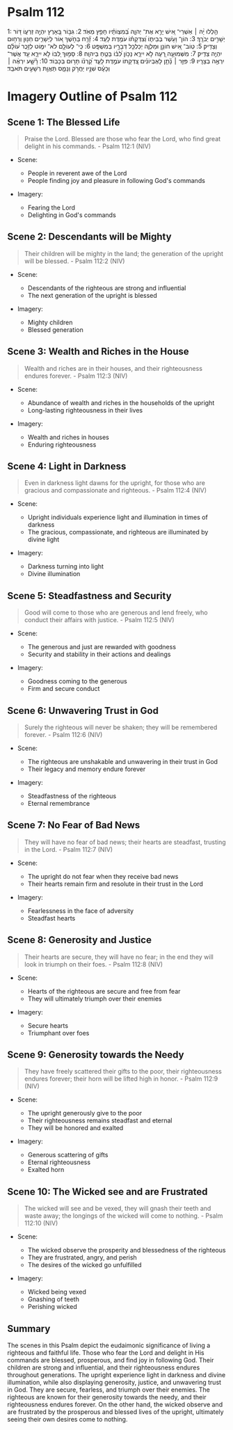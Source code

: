 # Psalm 112
1: הַ֥לְלוּ יָ֨הּ ׀ אַשְׁרֵי־ אִ֭ישׁ יָרֵ֣א אֶת־ יְהוָ֑ה בְּ֝מִצְוֺתָ֗יו חָפֵ֥ץ מְאֹֽד׃
2: גִּבּ֣וֹר בָּ֭אָרֶץ יִהְיֶ֣ה זַרְע֑וֹ דּ֭וֹר יְשָׁרִ֣ים יְבֹרָֽךְ׃
3: הוֹן־ וָעֹ֥שֶׁר בְּבֵית֑וֹ וְ֝צִדְקָת֗וֹ עֹמֶ֥דֶת לָעַֽד׃
4: זָ֘רַ֤ח בַּחֹ֣שֶׁךְ א֭וֹר לַיְשָׁרִ֑ים חַנּ֖וּן וְרַח֣וּם וְצַדִּֽיק׃
5: טֽוֹב־ אִ֭ישׁ חוֹנֵ֣ן וּמַלְוֶ֑ה יְכַלְכֵּ֖ל דְּבָרָ֣יו בְּמִשְׁפָּֽט׃
6: כִּֽי־ לְעוֹלָ֥ם לֹא־ יִמּ֑וֹט לְזֵ֥כֶר ע֝וֹלָ֗ם יִהְיֶ֥ה צַדִּֽיק׃
7: מִשְּׁמוּעָ֣ה רָ֭עָה לֹ֣א יִירָ֑א נָכ֥וֹן לִ֝בּ֗וֹ בָּטֻ֥חַ בַּיהוָֽה׃
8: סָמ֣וּךְ לִ֭בּוֹ לֹ֣א יִירָ֑א עַ֖ד אֲשֶׁר־ יִרְאֶ֣ה בְצָרָֽיו׃
9: פִּזַּ֤ר ׀ נָ֘תַ֤ן לָאֶבְיוֹנִ֗ים צִ֭דְקָתוֹ עֹמֶ֣דֶת לָעַ֑ד קַ֝רְנ֗וֹ תָּר֥וּם בְּכָבֽוֹד׃
10: רָ֘שָׁ֤ע יִרְאֶ֨ה ׀ וְכָעָ֗ס שִׁנָּ֣יו יַחֲרֹ֣ק וְנָמָ֑ס תַּאֲוַ֖ת רְשָׁעִ֣ים תֹּאבֵֽד׃

# Imagery Outline of Psalm 112

## Scene 1: The Blessed Life

> Praise the Lord. Blessed are those who fear the Lord, who find great delight in his commands. - Psalm 112:1 (NIV)

- Scene:
  - People in reverent awe of the Lord
  - People finding joy and pleasure in following God's commands

- Imagery:
  - Fearing the Lord
  - Delighting in God's commands

## Scene 2: Descendants will be Mighty

> Their children will be mighty in the land; the generation of the upright will be blessed. - Psalm 112:2 (NIV)

- Scene:
  - Descendants of the righteous are strong and influential
  - The next generation of the upright is blessed

- Imagery:
  - Mighty children
  - Blessed generation

## Scene 3: Wealth and Riches in the House

> Wealth and riches are in their houses, and their righteousness endures forever. - Psalm 112:3 (NIV)

- Scene:
  - Abundance of wealth and riches in the households of the upright
  - Long-lasting righteousness in their lives

- Imagery:
  - Wealth and riches in houses
  - Enduring righteousness

## Scene 4: Light in Darkness

> Even in darkness light dawns for the upright, for those who are gracious and compassionate and righteous. - Psalm 112:4 (NIV)

- Scene:
  - Upright individuals experience light and illumination in times of darkness
  - The gracious, compassionate, and righteous are illuminated by divine light

- Imagery:
  - Darkness turning into light
  - Divine illumination

## Scene 5: Steadfastness and Security

> Good will come to those who are generous and lend freely, who conduct their affairs with justice. - Psalm 112:5 (NIV)

- Scene:
  - The generous and just are rewarded with goodness
  - Security and stability in their actions and dealings

- Imagery:
  - Goodness coming to the generous
  - Firm and secure conduct

## Scene 6: Unwavering Trust in God

> Surely the righteous will never be shaken; they will be remembered forever. - Psalm 112:6 (NIV)

- Scene:
  - The righteous are unshakable and unwavering in their trust in God
  - Their legacy and memory endure forever

- Imagery:
  - Steadfastness of the righteous
  - Eternal remembrance

## Scene 7: No Fear of Bad News

> They will have no fear of bad news; their hearts are steadfast, trusting in the Lord. - Psalm 112:7 (NIV)

- Scene:
  - The upright do not fear when they receive bad news
  - Their hearts remain firm and resolute in their trust in the Lord

- Imagery:
  - Fearlessness in the face of adversity
  - Steadfast hearts

## Scene 8: Generosity and Justice

> Their hearts are secure, they will have no fear; in the end they will look in triumph on their foes. - Psalm 112:8 (NIV)

- Scene:
  - Hearts of the righteous are secure and free from fear
  - They will ultimately triumph over their enemies

- Imagery:
  - Secure hearts
  - Triumphant over foes

## Scene 9: Generosity towards the Needy

> They have freely scattered their gifts to the poor, their righteousness endures forever; their horn will be lifted high in honor. - Psalm 112:9 (NIV)

- Scene:
  - The upright generously give to the poor
  - Their righteousness remains steadfast and eternal
  - They will be honored and exalted

- Imagery:
  - Generous scattering of gifts
  - Eternal righteousness
  - Exalted horn

## Scene 10: The Wicked see and are Frustrated

> The wicked will see and be vexed, they will gnash their teeth and waste away; the longings of the wicked will come to nothing. - Psalm 112:10 (NIV)

- Scene:
  - The wicked observe the prosperity and blessedness of the righteous
  - They are frustrated, angry, and perish
  - The desires of the wicked go unfulfilled

- Imagery:
  - Wicked being vexed
  - Gnashing of teeth
  - Perishing wicked

## Summary

The scenes in this Psalm depict the eudaimonic significance of living a righteous and faithful life. Those who fear the Lord and delight in His commands are blessed, prosperous, and find joy in following God. Their children are strong and influential, and their righteousness endures throughout generations. The upright experience light in darkness and divine illumination, while also displaying generosity, justice, and unwavering trust in God. They are secure, fearless, and triumph over their enemies. The righteous are known for their generosity towards the needy, and their righteousness endures forever. On the other hand, the wicked observe and are frustrated by the prosperous and blessed lives of the upright, ultimately seeing their own desires come to nothing.